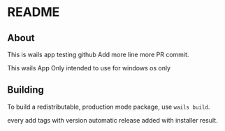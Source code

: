 # README

## About

This is wails app testing github
Add more line more PR commit.

This wails App Only intended to use for windows os only

## Building

To build a redistributable, production mode package, use `wails build`.

every add tags with version automatic release added with installer result.
